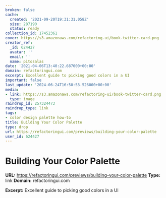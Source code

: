 ```yaml
---
broken: false
cache:
  created: '2021-09-20T19:31:31.058Z'
  size: 287190
  status: ready
collection_id: 17452361
cover: https://s3.amazonaws.com/refactoring-ui/book-twitter-card.png
creator_ref:
  _id: 624427
  avatar: ''
  email: ''
  name: pitosalas
date: '2021-04-06T13:40:22.687000+00:00'
domain: refactoringui.com
excerpt: Excellent guide to picking good colors in a UI
important: false
last_update: '2024-06-24T16:50:53.526000+00:00'
media:
- link: https://s3.amazonaws.com/refactoring-ui/book-twitter-card.png
  type: image
raindrop_id: 257324473
raindrop_type: link
tags:
- color design palette how-to
title: Building Your Color Palette
type: drop
url: https://refactoringui.com/previews/building-your-color-palette
user_id: 624427
---
```


# Building Your Color Palette

**URL:** https://refactoringui.com/previews/building-your-color-palette
**Type:** link
**Domain:** refactoringui.com

**Excerpt:** Excellent guide to picking good colors in a UI
